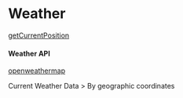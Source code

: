 # Weather

[getCurrentPosition](https://developer.mozilla.org/ko/docs/Web/API/Geolocation/getCurrentPosition)

#### Weather API

[openweathermap](https://openweathermap.org/api)


Current Weather Data > By geographic coordinates



